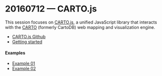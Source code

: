 # 20160712 &mdash; CARTO.js

This session focuses on [CARTO.js](https://carto.com/docs/carto-engine/carto-js/), a unified JavaScript library that interacts with the [CARTO](https://carto.com/) (formerly CartoDB) web mapping and visualization engine.

* [CARTO.js Github](https://github.com/CartoDB/cartodb.js)
* [Getting started](https://carto.com/docs/carto-engine/carto-js/getting-started/)

#### Examples

* [Example 01](https://github.com/emilyfuhrman/map-club/tree/master/Session_01/Example_01)
* [Example 02](https://github.com/emilyfuhrman/map-club/tree/master/Session_01/Example_02)